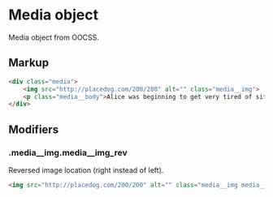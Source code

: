 # Media object

Media object from OOCSS.


## Markup

```html
<div class="media">
	<img src="http://placedog.com/200/200" alt="" class="media__img">
	<p class="media__body">Alice was beginning to get very tired of sitting by her sister on the bank, and of having nothing to do: once or twice she had peeped into the book her sister was reading, but it had no pictures or conversations in it, “and what is the use of a book,” thought Alice “without pictures or conversation?”</p>
</div>
```

## Modifiers

### .media__img.media__img_rev

Reversed image location (right instead of left).

```html
<img src="http://placedog.com/200/200" alt="" class="media__img media__img_rev">
```
